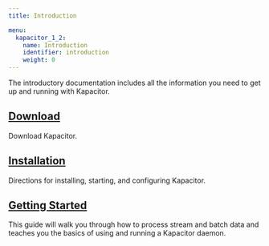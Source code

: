 ```yaml
---
title: Introduction

menu:
  kapacitor_1_2:
    name: Introduction
    identifier: introduction
    weight: 0
---
```


The introductory documentation includes all the information you need to get up and running with Kapacitor.

## [Download](https://influxdata.com/downloads/#kapacitor)
Download Kapacitor.

## [Installation](/kapacitor/v1.2/introduction/installation/)
Directions for installing, starting, and configuring Kapacitor.

## [Getting Started](/kapacitor/v1.2/introduction/getting_started/)
This guide will walk you through how to process stream and batch data and teaches you the basics of using and running a Kapacitor daemon.
